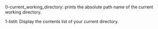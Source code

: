 0-current_working_directory:
prints the absolute path name of the current working directory.

1-listit:
Display the contents list of your current directory.

